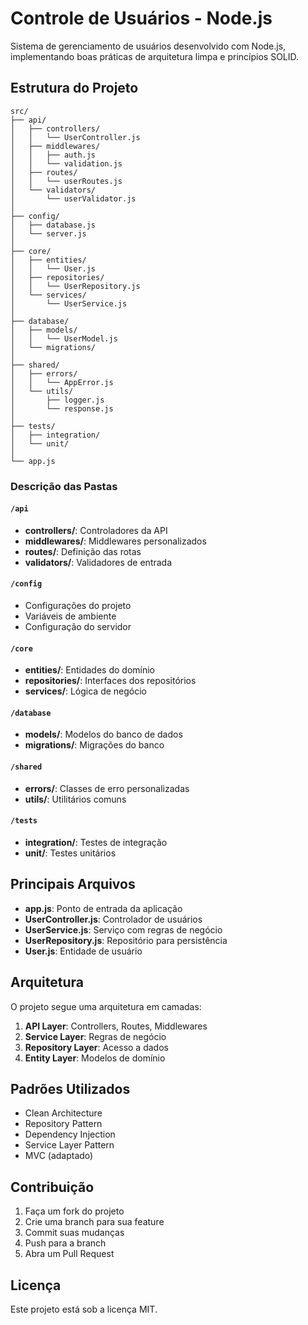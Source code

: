 # Controle de Usuários - Node.js

Sistema de gerenciamento de usuários desenvolvido com Node.js, implementando boas práticas de arquitetura limpa e princípios SOLID.

## Estrutura do Projeto

```
src/
├── api/
│   ├── controllers/
│   │   └── UserController.js
│   ├── middlewares/
│   │   ├── auth.js
│   │   └── validation.js
│   ├── routes/
│   │   └── userRoutes.js
│   └── validators/
│       └── userValidator.js
│
├── config/
│   ├── database.js
│   └── server.js
│
├── core/
│   ├── entities/
│   │   └── User.js
│   ├── repositories/
│   │   └── UserRepository.js
│   └── services/
│       └── UserService.js
│
├── database/
│   ├── models/
│   │   └── UserModel.js
│   └── migrations/
│
├── shared/
│   ├── errors/
│   │   └── AppError.js
│   └── utils/
│       ├── logger.js
│       └── response.js
│
├── tests/
│   ├── integration/
│   └── unit/
│
└── app.js
```

### Descrição das Pastas

#### `/api`
- **controllers/**: Controladores da API
- **middlewares/**: Middlewares personalizados
- **routes/**: Definição das rotas
- **validators/**: Validadores de entrada

#### `/config`
- Configurações do projeto
- Variáveis de ambiente
- Configuração do servidor

#### `/core`
- **entities/**: Entidades do domínio
- **repositories/**: Interfaces dos repositórios
- **services/**: Lógica de negócio

#### `/database`
- **models/**: Modelos do banco de dados
- **migrations/**: Migrações do banco

#### `/shared`
- **errors/**: Classes de erro personalizadas
- **utils/**: Utilitários comuns

#### `/tests`
- **integration/**: Testes de integração
- **unit/**: Testes unitários

## Principais Arquivos

- **app.js**: Ponto de entrada da aplicação
- **UserController.js**: Controlador de usuários
- **UserService.js**: Serviço com regras de negócio
- **UserRepository.js**: Repositório para persistência
- **User.js**: Entidade de usuário

## Arquitetura

O projeto segue uma arquitetura em camadas:
1. **API Layer**: Controllers, Routes, Middlewares
2. **Service Layer**: Regras de negócio
3. **Repository Layer**: Acesso a dados
4. **Entity Layer**: Modelos de domínio

## Padrões Utilizados

- Clean Architecture
- Repository Pattern
- Dependency Injection
- Service Layer Pattern
- MVC (adaptado)

## Contribuição

1. Faça um fork do projeto
2. Crie uma branch para sua feature
3. Commit suas mudanças
4. Push para a branch
5. Abra um Pull Request

## Licença

Este projeto está sob a licença MIT.
